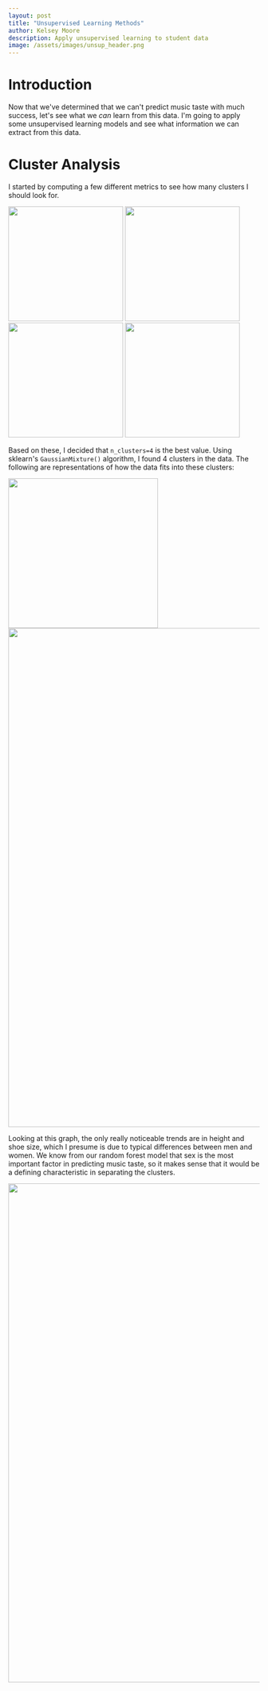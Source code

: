 ```yaml
---
layout: post
title: "Unsupervised Learning Methods"
author: Kelsey Moore
description: Apply unsupervised learning to student data
image: /assets/images/unsup_header.png
---
```


# Introduction

Now that we've determined that we can't predict music taste with much success, let's see what we *can* learn from this data. I'm going to apply some unsupervised learning models and see what information we can extract from this data.

# Cluster Analysis

I started by computing a few different metrics to see how many clusters I should look for.

<p float="left">
  <img src="https://raw.githubusercontent.com/kbmoore02/Stat486-Final-Blog/main/assets/images/cluster1.png" alt="" style="width:230px;">
  <img src="https://raw.githubusercontent.com/kbmoore02/Stat486-Final-Blog/main/assets/images/cluster2.png" alt="" style="width:230px;">
  <img src="https://raw.githubusercontent.com/kbmoore02/Stat486-Final-Blog/main/assets/images/cluster3.png" alt="" style="width:230px;">
  <img src="https://raw.githubusercontent.com/kbmoore02/Stat486-Final-Blog/main/assets/images/cluster4.png" alt="" style="width:230px;">
</p>

Based on these, I decided that `n_clusters=4` is the best value. Using sklearn's `GaussianMixture()` algorithm, I found 4 clusters in the data. The following are representations of how the data fits into these clusters:

<img src="https://raw.githubusercontent.com/kbmoore02/Stat486-Final-Blog/main/assets/images/meta_chart.png" alt="" style="width:300px;">
<img src="https://raw.githubusercontent.com/kbmoore02/Stat486-Final-Blog/main/assets/images/all_clusters1.png" alt="" style="width:1000px;">

Looking at this graph, the only really noticeable trends are in height and shoe size, which I presume is due to typical differences between men and women. We know from our random forest model that sex is the most important factor in predicting music taste, so it makes sense that it would be a defining characteristic in separating the clusters.

<img src="https://raw.githubusercontent.com/kbmoore02/Stat486-Final-Blog/main/assets/images/all_clusters2.png" alt="" style="width:1000px;">

